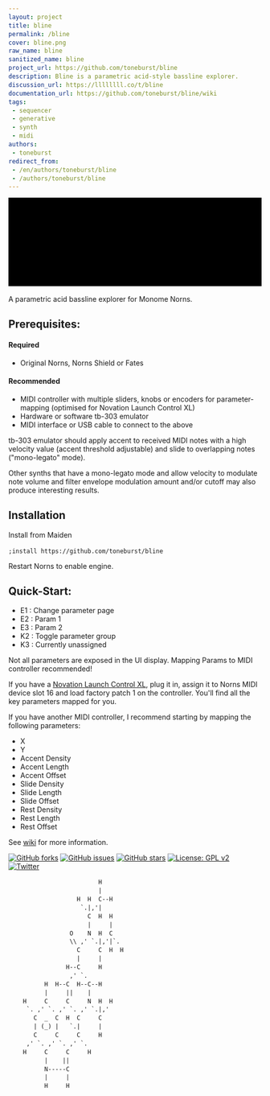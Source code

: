 ```yaml
---
layout: project
title: bline
permalink: /bline
cover: bline.png
raw_name: bline
sanitized_name: bline
project_url: https://github.com/toneburst/bline
description: Bline is a parametric acid-style bassline explorer.
discussion_url: https://llllllll.co/t/bline
documentation_url: https://github.com/toneburst/bline/wiki
tags:
 - sequencer
 - generative
 - synth
 - midi
authors:
 - toneburst
redirect_from:
 - /en/authors/toneburst/bline
 - /authors/toneburst/bline
---
```

![bline](https://raw.githubusercontent.com/toneburst/bline/main/screenshots/bLINE_Logo_GIF_02.gif)

A parametric acid bassline explorer for Monome Norns.

## Prerequisites:

#### Required

- Original Norns, Norns Shield or Fates

#### Recommended

- MIDI controller with multiple sliders, knobs or encoders for parameter-mapping (optimised for Novation Launch Control XL)
- Hardware or software tb-303 emulator
- MIDI interface or USB cable to connect to the above

tb-303 emulator should apply accent to received MIDI notes with a high velocity value (accent threshold adjustable) and slide to overlapping notes ("mono-legato" mode).

Other synths that have a mono-legato mode and allow velocity to modulate note volume and filter envelope modulation amount and/or cutoff may also produce interesting results. 

## Installation

Install from Maiden

`;install https://github.com/toneburst/bline`

Restart Norns to enable engine.

## Quick-Start:

- E1 : Change parameter page
- E2 : Param 1
- E3 : Param 2
- K2 : Toggle parameter group
- K3 : Currently unassigned

Not all parameters are exposed in the UI display. Mapping Params to MIDI controller recommended!

If you have a [Novation Launch Control XL](https://novationmusic.com/en/launch/launch-control-xl), plug it in, assign it to Norns MIDI device slot 16 and load factory patch 1 on the controller. You'll find all the key parameters mapped for you.

If you have another MIDI controller, I recommend starting by mapping the following parameters:

* X
* Y
* Accent Density
* Accent Length
* Accent Offset
* Slide Density
* Slide Length
* Slide Offset
* Rest Density
* Rest Length
* Rest Offset

See [wiki](https://github.com/toneburst/bline/wiki) for more information.

[![GitHub forks](https://img.shields.io/github/forks/toneburst/bline)](https://github.com/toneburst/bline/network)
[![GitHub issues](https://img.shields.io/github/issues/toneburst/bline)](https://github.com/toneburst/bline/issues)
[![GitHub stars](https://img.shields.io/github/stars/toneburst/bline)](https://github.com/toneburst/bline/stargazers)
[![License: GPL v2](https://img.shields.io/badge/License-GPL_v2-blue.svg)](https://www.gnu.org/licenses/old-licenses/gpl-2.0.en.html)
[![Twitter](https://img.shields.io/twitter/url?style=social&url=https%3A%2F%2Fgithub.com%2Ftoneburst%2Fbline)](https://twitter.com/intent/tweet?text=Wow:&url=https%3A%2F%2Fgithub.com%2Ftoneburst%2Fbline)

```txt
                         H
                         |
                   H  H  C--H
                    `.|,'|
                      C  H  H
                      |     |
                 O    N  H  C
                 \\ ,' `.|,'|`.
                   C     C  H  H
                   |     |
                H--C     H
                 ,' `.
          H  H--C  H--C--H
          |     ||    |
    H     C     C     N  H  H
     `. ,' `. ,' `. ,' `.|,'
       C  _  C  H  C     C
       | (_) |   `.|     |
       C     C     C     H
     ,' `. ,' `. ,' `.
    H     C     C     H
          |    ||
          N-----C
          |     |
          H     H

```

